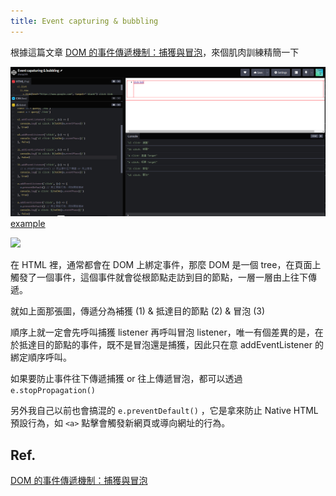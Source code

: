 ```yaml
---
title: Event capturing & bubbling
---
```


根據這篇文章 [DOM 的事件傳遞機制：捕獲與冒泡](https://blog.huli.tw/2017/08/27/dom-event-capture-and-propagation/)，來個肌肉訓練精簡一下

![](/images/20221205/event-capaturing-bubbling.png)
[example](https://codepen.io/shengchih/pen/vYrvYLo?editors=1011)

![](https://www.w3.org/TR/DOM-Level-3-Events/images/eventflow.svg)

在 HTML 裡，通常都會在 DOM 上綁定事件，那麼 DOM 是一個 tree，在頁面上觸發了一個事件，這個事件就會從根節點走訪到目的節點，一層一層由上往下傳遞。

就如上面那張圖，傳遞分為補獲 (1) & 抵達目的節點 (2) & 冒泡 (3)

順序上就一定會先呼叫捕獲 listener 再呼叫冒泡 listener，唯一有個差異的是，在於抵達目的節點的事件，既不是冒泡還是捕獲，因此只在意 addEventListener 的綁定順序呼叫。

如果要防止事件往下傳遞捕獲 or 往上傳遞冒泡，都可以透過 `e.stopPropagation()`

另外我自己以前也會搞混的 `e.preventDefault()` ，它是拿來防止 Native HTML 預設行為，如 `<a>` 點擊會觸發新網頁或導向網址的行為。

## Ref.
[DOM 的事件傳遞機制：捕獲與冒泡](https://blog.huli.tw/2017/08/27/dom-event-capture-and-propagation/)